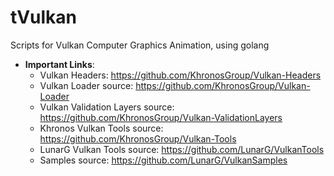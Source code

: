 # tVulkan
Scripts for Vulkan Computer Graphics Animation, using golang

- **Important Links**:
    - Vulkan Headers: https://github.com/KhronosGroup/Vulkan-Headers
    - Vulkan Loader source: https://github.com/KhronosGroup/Vulkan-Loader
    - Vulkan Validation Layers source: https://github.com/KhronosGroup/Vulkan-ValidationLayers
    - Khronos Vulkan Tools source: https://github.com/KhronosGroup/Vulkan-Tools
    - LunarG Vulkan Tools source: https://github.com/LunarG/VulkanTools
    - Samples source: https://github.com/LunarG/VulkanSamples